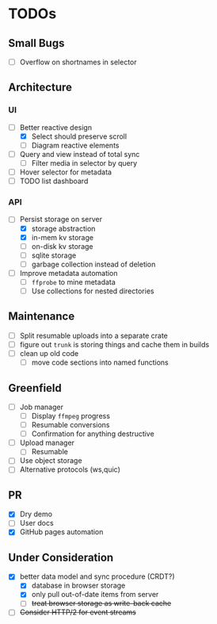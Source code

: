 # TODOs

## Small Bugs

- [ ] Overflow on shortnames in selector

## Architecture

### UI

- [ ] Better reactive design
    - [x] Select should preserve scroll
    - [ ] Diagram reactive elements
- [ ] Query and view instead of total sync
    - [ ] Filter media in selector by query
- [ ] Hover selector for metadata
- [ ] TODO list dashboard

### API

- [ ] Persist storage on server
    - [x] storage abstraction
    - [x] in-mem kv storage
    - [ ] on-disk kv storage
    - [ ] sqlite storage
    - [ ] garbage collection instead of deletion
- [ ] Improve metadata automation
    - [ ] `ffprobe` to mine metadata
    - [ ] Use collections for nested directories

## Maintenance

- [ ] Split resumable uploads into a separate crate
- [ ] figure out `trunk` is storing things and cache them in builds
- [ ] clean up old code
    - [ ] move code sections into named functions

## Greenfield

- [ ] Job manager
    - [ ] Display `ffmpeg` progress
    - [ ] Resumable conversions
    - [ ] Confirmation for anything destructive
- [ ] Upload manager
    - [ ] Resumable
- [ ] Use object storage
- [ ] Alternative protocols (ws,quic)

## PR

- [x] Dry demo 
- [ ] User docs
- [x] GitHub pages automation

## Under Consideration

- [x] better data model and sync procedure (CRDT?)
    - [x] database in browser storage
    - [x] only pull out-of-date items from server
    - [ ] ~~treat browser storage as write-back cache~~
- [ ] ~~Consider HTTP/2 for event streams~~

